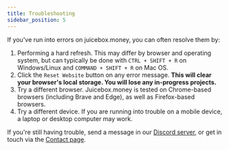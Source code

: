 ```yaml
---
title: Troubleshooting
sidebar_position: 5
---
```


If you've run into errors on juicebox.money, you can often resolve them by:

1. Performing a hard refresh. This may differ by browser and operating system, but can typically be done with `CTRL + SHIFT + R` on Windows/Linux and `COMMAND + SHIFT + R` on Mac OS.
2. Click the `Reset Website` button on any error message. **This will clear your browser's local storage. You will lose any in-progress projects.**
3. Try a different browser. Juicebox.money is tested on Chrome-based browsers (including Brave and Edge), as well as Firefox-based browsers.
4. Try a different device. If you are running into trouble on a mobile device, a laptop or desktop computer may work.

If you're still having trouble, send a message in our [Discord server](https://discord.gg/juicebox), or get in touch via the [Contact page](https://juicebox.money/contact).
